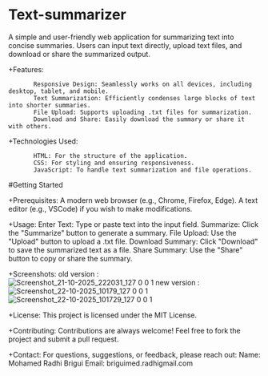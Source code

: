 # Text-summarizer

A simple and user-friendly web application for summarizing text into concise summaries. Users can input text directly, upload text files, and download or share the summarized output.



+Features:

           Responsive Design: Seamlessly works on all devices, including desktop, tablet, and mobile.
           Text Summarization: Efficiently condenses large blocks of text into shorter summaries.
           File Upload: Supports uploading .txt files for summarization.
           Download and Share: Easily download the summary or share it with others.
           
+Technologies Used:

           HTML: For the structure of the application.
           CSS: For styling and ensuring responsiveness.
           JavaScript: To handle text summarization and file operations.


#Getting Started

   +Prerequisites:
          A modern web browser (e.g., Chrome, Firefox, Edge).
          A text editor (e.g., VSCode) if you wish to make modifications.           



  +Usage:
         Enter Text: Type or paste text into the input field.
         Summarize: Click the "Summarize" button to generate a summary.
         File Upload: Use the "Upload" button to upload a .txt file.
         Download Summary: Click "Download" to save the summarized text as a file.
         Share Summary: Use the "Share" button to copy or share the summary.
         

+Screenshots:
    old version :    
    ![Screenshot_21-10-2025_222031_127 0 0 1](https://github.com/user-attachments/assets/60e1657b-47b3-463d-878f-b0044f7fbb07)
new version :
            ![Screenshot_22-10-2025_10179_127 0 0 1](https://github.com/user-attachments/assets/764d2db1-d229-448c-9e9d-3cfda063d7e0)
![Screenshot_22-10-2025_101729_127 0 0 1](https://github.com/user-attachments/assets/037c55f6-7ba8-4024-91b5-5e981adf3a86)

+License:
            This project is licensed under the MIT License.

+Contributing:
            Contributions are always welcome! Feel free to fork the project and submit a pull request.




+Contact:
     For questions, suggestions, or feedback, please reach out:
       Name: Mohamed Radhi Brigui
       Email: briguimed.radhigmail.com

            
            
